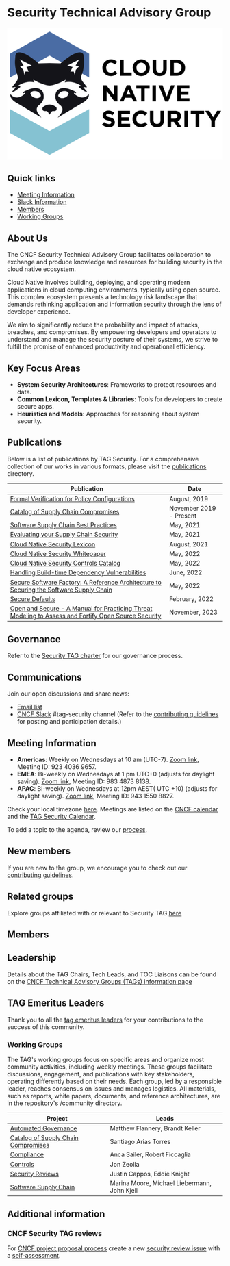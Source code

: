 # Security Technical Advisory Group

![Cloud Native Security Logo](/community/resources/design/logo/cloud-native-security-horizontal-darkmodesafe.svg)

## Quick links

- [Meeting Information](#meeting-information)
- [Slack Information](#communications)
- [Members](#members)
- [Working Groups](#working-groups)

## About Us

The CNCF Security Technical Advisory Group facilitates collaboration to exchange and produce knowledge and resources for building security in the cloud native ecosystem.

Cloud Native involves building, deploying, and operating modern applications in cloud computing environments, typically using open source. This complex ecosystem presents a technology risk landscape that demands rethinking application and information security through the lens of developer experience.

We aim to significantly reduce the probability and impact of attacks, breaches, and compromises. By empowering developers and operators to understand and manage the security posture of their systems, we strive to fulfill the promise of enhanced productivity and operational efficiency.

## Key Focus Areas

- **System Security Architectures**: Frameworks to protect resources and data.
- **Common Lexicon, Templates & Libraries**: Tools for developers to create secure apps.
- **Heuristics and Models**: Approaches for reasoning about system security.

## Publications

Below is a list of publications by TAG Security. For a comprehensive collection of our works in various formats, please visit the [publications](community/publications/README.md) directory.

| Publication | Date |
|-------------|------|
| [Formal Verification for Policy Configurations](community/working-groups/archive/policy/overview-policy-formal-verification.md) | August, 2019 |
| [Catalog of Supply Chain Compromises](community/catalog/compromises) | November 2019 - Present |
| [Software Supply Chain Best Practices](community/working-groups/supply-chain-security/supply-chain-security-paper/CNCF_SSCP_v1.pdf) | May, 2021 |
| [Evaluating your Supply Chain Security](community/working-groups/supply-chain-security/supply-chain-security-paper/secure-supply-chain-assessment.md) | May, 2021 |
| [Cloud Native Security Lexicon](community/resources/security-lexicon/cloud-native-security-lexicon.md) | August, 2021 |
| [Cloud Native Security Whitepaper](community/resources/security-whitepaper/v2/CNCF_cloud-native-security-whitepaper-May2022-v2.pdf) | May, 2022 |
| [Cloud Native Security Controls Catalog](community/working-groups/controls/phase-one-announcement.md) | May, 2022 |
| [Handling Build-time Dependency Vulnerabilities](community/working-groups/archive/policy/overview-policy-build-time-dependency-vulns.md) | June, 2022 |
| [Secure Software Factory: A Reference Architecture to Securing the Software Supply Chain](community/working-groups/supply-chain-security/secure-software-factory/Secure_Software_Factory_Whitepaper.pdf) | May, 2022 |
| [Secure Defaults](community/resources/security-whitepaper/secure-defaults-cloud-native-8.md) | February, 2022 |
| [Open and Secure - A Manual for Practicing Threat Modeling to Assess and Fortify Open Source Security](community/assessments/Open_and_Secure.pdf) | November, 2023 |

## Governance

Refer to the [Security TAG charter](governance/README.md) for our governance process.

## Communications

Join our open discussions and share news:

- [Email list](https://lists.cncf.io/g/cncf-tag-security)
- [CNCF Slack](https://slack.cncf.io/) #tag-security channel (Refer to the [contributing guidelines](CONTRIBUTING.md) for posting and participation details.)

## Meeting Information

- **Americas**: Weekly on Wednesdays at 10 am (UTC-7). [Zoom link](https://zoom-lfx.platform.linuxfoundation.org/meeting/92340369657?password=76e24ffd-69f2-41a8-8aed-13796805225d), Meeting ID: 923 4036 9657.
- **EMEA**: Bi-weekly on Wednesdays at 1 pm UTC+0 (adjusts for daylight saving). [Zoom link](https://zoom-lfx.platform.linuxfoundation.org/meeting/98348738138?password=70e6a945-563a-491f-8485-ecf7394ec13a), Meeting ID: 983 4873 8138.
- **APAC**: Bi-weekly on Wednesdays at 12pm AEST( UTC +10) (adjusts for daylight saving). [Zoom link](https://zoom-lfx.platform.linuxfoundation.org/meeting/94315508827?password=0d7eaab8-a217-4c1b-b0a5-27ceded5743f), Meeting ID: 943 1550 8827.

Check your local timezone [here](https://time.is/). Meetings are listed on the [CNCF calendar](https://www.cncf.io/calendar/) and the [TAG Security Calendar](https://calendar.google.com/calendar/u/0?cid=MGI4dTVlbDh0YTRzOTN0MmNtNzJ0dXZoaGtAZ3JvdXAuY2FsZW5kYXIuZ29vZ2xlLmNvbQ).

To add a topic to the agenda, review our [process](governance/process.md#getting-on-the-agenda).

## New members

If you are new to the group, we encourage you to check out our
[contributing guidelines](CONTRIBUTING.md).

## Related groups

Explore groups affiliated with or relevant to Security TAG [here](governance/related-groups/README.md)

## Members

<!-- cSpell:disable -->

## Leadership

Details about the TAG Chairs, Tech Leads, and TOC Liaisons can be found on the [CNCF Technical Advisory Groups (TAGs) information page](https://github.com/cncf/toc/blob/main/tags/cncf-tags.md)

## TAG Emeritus Leaders

Thank you to all the [tag emeritus leaders](/community/assets/tag-emeritus-leaders.md) for your contributions to the success of this community.

### Working Groups

The TAG's working groups focus on specific areas and organize most community activities, including weekly meetings.
These groups facilitate discussions, engagement, and publications with key stakeholders, operating differently based on their needs.
Each group, led by a responsible leader, reaches consensus on issues and manages logistics. All materials, such as reports, white papers, documents, and reference architectures, are in the repository's /community directory.

| Project | Leads |
|---------------------------------|---------------------------------------------|
| [Automated Governance](/community/working-groups/automated-governance/README.md) | Matthew Flannery, Brandt Keller |
| [Catalog of Supply Chain Compromises](/community/catalog/README.md) | Santiago Arias Torres |
| [Compliance](/community/working-groups/compliance/README.md) | Anca Sailer, Robert Ficcaglia |
| [Controls](/community/working-groups/controls/README.md) | Jon Zeolla |
| [Security Reviews](/community/assessments/README.md) | Justin Cappos, Eddie Knight|
| [Software Supply Chain](/community/working-groups/supply-chain-security/README.md) | Marina Moore, Michael Liebermann, John Kjell |

## Additional information

### CNCF Security TAG reviews

For [CNCF project proposal process](https://github.com/cncf/toc/blob/main/process)
create a
new [security review issue](https://github.com/cncf/tag-security/issues/new?assignees=&labels=assessment&template=security-assessment.md&title=%5BAssessment%5D+Project+Name)
with a
[self-assessment](/community/assessments/guide/self-assessment.md).
